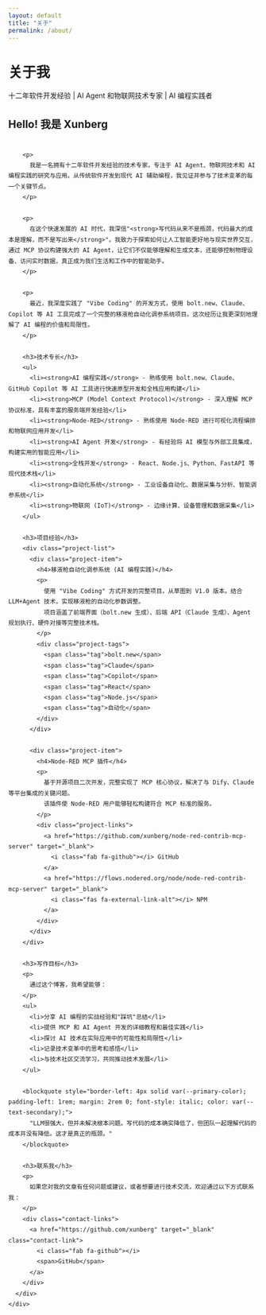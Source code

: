 ```yaml
---
layout: default
title: "关于"
permalink: /about/
---
```


<div class="hero-section">
  <div class="hero-content">
    <h1 class="hero-title">
      <span class="gradient-text">关于我</span>
    </h1>
    <p class="hero-subtitle">
      十二年软件开发经验 | AI Agent 和物联网技术专家 | AI 编程实践者
    </p>
  </div>
</div>

<section class="section">
  <div class="container">
    <div class="about-content">
      <div class="about-text">
        <h2>Hello! 我是 Xunberg</h2>
        
        <p>
          我是一名拥有十二年软件开发经验的技术专家，专注于 AI Agent、物联网技术和 AI 编程实践的研究与应用。从传统软件开发到现代 AI 辅助编程，我见证并参与了技术变革的每一个关键节点。
        </p>
        
        <p>
          在这个快速发展的 AI 时代，我深信"<strong>写代码从来不是瓶颈，代码最大的成本是理解，而不是写出来</strong>"。我致力于探索如何让人工智能更好地与现实世界交互，通过 MCP 协议构建强大的 AI Agent，让它们不仅能够理解和生成文本，还能够控制物理设备、访问实时数据，真正成为我们生活和工作中的智能助手。
        </p>
        
        <p>
          最近，我深度实践了 "Vibe Coding" 的开发方式，使用 bolt.new、Claude、Copilot 等 AI 工具完成了一个完整的移液枪自动化调参系统项目。这次经历让我更深刻地理解了 AI 编程的价值和局限性。
        </p>
        
        <h3>技术专长</h3>
        <ul>
          <li><strong>AI 编程实践</strong> - 熟练使用 bolt.new、Claude、GitHub Copilot 等 AI 工具进行快速原型开发和全栈应用构建</li>
          <li><strong>MCP (Model Context Protocol)</strong> - 深入理解 MCP 协议标准，具有丰富的服务端开发经验</li>
          <li><strong>Node-RED</strong> - 熟练使用 Node-RED 进行可视化流程编排和物联网应用开发</li>
          <li><strong>AI Agent 开发</strong> - 有经验将 AI 模型与外部工具集成，构建实用的智能应用</li>
          <li><strong>全栈开发</strong> - React、Node.js、Python、FastAPI 等现代技术栈</li>
          <li><strong>自动化系统</strong> - 工业设备自动化、数据采集与分析、智能调参系统</li>
          <li><strong>物联网 (IoT)</strong> - 边缘计算、设备管理和数据采集</li>
        </ul>
        
        <h3>项目经验</h3>
        <div class="project-list">
          <div class="project-item">
            <h4>移液枪自动化调参系统 (AI 编程实践)</h4>
            <p>
              使用 "Vibe Coding" 方式开发的完整项目，从草图到 V1.0 版本。结合 LLM+Agent 技术，实现移液枪的自动化参数调整。
              项目涵盖了前端界面（bolt.new 生成）、后端 API（Claude 生成）、Agent 规划执行、硬件对接等完整技术栈。
            </p>
            <div class="project-tags">
              <span class="tag">bolt.new</span>
              <span class="tag">Claude</span>
              <span class="tag">Copilot</span>
              <span class="tag">React</span>
              <span class="tag">Node.js</span>
              <span class="tag">自动化</span>
            </div>
          </div>
          
          <div class="project-item">
            <h4>Node-RED MCP 插件</h4>
            <p>
              基于开源项目二次开发，完整实现了 MCP 核心协议，解决了与 Dify、Claude 等平台集成的关键问题。
              该插件使 Node-RED 用户能够轻松构建符合 MCP 标准的服务。
            </p>
            <div class="project-links">
              <a href="https://github.com/xunberg/node-red-contrib-mcp-server" target="_blank">
                <i class="fab fa-github"></i> GitHub
              </a>
              <a href="https://flows.nodered.org/node/node-red-contrib-mcp-server" target="_blank">
                <i class="fas fa-external-link-alt"></i> NPM
              </a>
            </div>
          </div>
        </div>
        
        <h3>写作目标</h3>
        <p>
          通过这个博客，我希望能够：
        </p>
        <ul>
          <li>分享 AI 编程的实战经验和"踩坑"总结</li>
          <li>提供 MCP 和 AI Agent 开发的详细教程和最佳实践</li>
          <li>探讨 AI 技术在实际应用中的可能性和局限性</li>
          <li>记录技术变革中的思考和感悟</li>
          <li>与技术社区交流学习，共同推动技术发展</li>
        </ul>
        
        <blockquote style="border-left: 4px solid var(--primary-color); padding-left: 1rem; margin: 2rem 0; font-style: italic; color: var(--text-secondary);">
          "LLM很强大，但并未解决根本问题。写代码的成本确实降低了，但团队一起理解代码的成本并没有降低。这才是真正的瓶颈。"
        </blockquote>
        
        <h3>联系我</h3>
        <p>
          如果您对我的文章有任何问题或建议，或者想要进行技术交流，欢迎通过以下方式联系我：
        </p>
        <div class="contact-links">
          <a href="https://github.com/xunberg" target="_blank" class="contact-link">
            <i class="fab fa-github"></i>
            <span>GitHub</span>
          </a>
        </div>
      </div>
    </div>
  </div>
</section>

<style>
.about-content {
  max-width: 800px;
  margin: 0 auto;
}

.about-text {
  line-height: 1.8;
}

.about-text h2 {
  color: var(--primary-color);
  margin-bottom: 2rem;
}

.about-text h3 {
  margin-top: 3rem;
  margin-bottom: 1.5rem;
  color: var(--text-primary);
}

.about-text ul {
  margin-bottom: 2rem;
  padding-left: 1.5rem;
}

.about-text li {
  margin-bottom: 0.5rem;
  color: var(--text-secondary);
}

.project-list {
  margin-top: 2rem;
}

.project-item {
  background: var(--background-secondary);
  padding: 2rem;
  border-radius: var(--border-radius);
  border: 1px solid var(--border);
  margin-bottom: 2rem;
}

.project-item h4 {
  color: var(--primary-color);
  margin-bottom: 1rem;
}

.project-tags {
  display: flex;
  flex-wrap: wrap;
  gap: 0.5rem;
  margin-top: 1rem;
}

.project-tags .tag {
  background: var(--background);
  color: var(--text-secondary);
  padding: 0.25rem 0.75rem;
  border-radius: var(--border-radius-sm);
  font-size: 0.875rem;
  border: 1px solid var(--border);
}

.project-links {
  display: flex;
  gap: 1rem;
  margin-top: 1rem;
}

.project-links a {
  display: flex;
  align-items: center;
  gap: 0.5rem;
  padding: 0.5rem 1rem;
  background-color: var(--primary-color);
  color: white;
  border-radius: var(--border-radius-sm);
  text-decoration: none;
  font-size: 0.875rem;
  transition: var(--transition);
}

.project-links a:hover {
  background-color: var(--primary-dark);
  transform: translateY(-2px);
}

.contact-links {
  display: flex;
  gap: 1rem;
  margin-top: 2rem;
}

.contact-link {
  display: flex;
  align-items: center;
  gap: 0.5rem;
  padding: 1rem 2rem;
  background-color: var(--background-secondary);
  border: 1px solid var(--border);
  border-radius: var(--border-radius-sm);
  text-decoration: none;
  color: var(--text-primary);
  transition: var(--transition);
}

.contact-link:hover {
  border-color: var(--primary-color);
  background-color: var(--background);
  transform: translateY(-2px);
  box-shadow: var(--shadow);
}

.contact-link i {
  font-size: 1.25rem;
  color: var(--primary-color);
}
</style>
